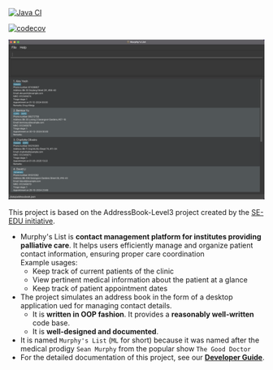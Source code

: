 [![Java CI](https://github.com/AY2425S1-CS2103T-W11-1a/tp/actions/workflows/gradle.yml/badge.svg)](https://github.com/AY2425S1-CS2103T-W11-1a/tp/actions/workflows/gradle.yml)

[![codecov](https://codecov.io/gh/AY2425S1-CS2103T-W11-1a/tp/graph/badge.svg?token=XF5SCDUEMW)](https://codecov.io/gh/AY2425S1-CS2103T-W11-1a/tp)

![Ui](docs/images/Ui.png)

This project is based on the AddressBook-Level3 project created by the [SE-EDU initiative](https://se-education.org).

* Murphy's List is **contact management platform for institutes providing palliative care**. It helps users efficiently manage and organize patient contact information, ensuring proper care coordination<br>
  Example usages:
  * Keep track of current patients of the clinic
  * View pertinent medical information about the patient at a glance
  * Keep track of patient appointment dates
* The project simulates an address book in the form of a desktop application ued for managing contact details.
  * It is **written in OOP fashion**. It provides a **reasonably well-written** code base.
  * It is **well-designed and documented**.
* It is named `Murphy's List` (`ML` for short) because it was named after the medical prodigy `Sean Murphy` from the popular show `The Good Doctor`
* For the detailed documentation of this project, see our **[Developer Guide](https://github.com/AY2425S1-CS2103T-W11-1a/tp/blob/master/docs/DeveloperGuide.md)**.
